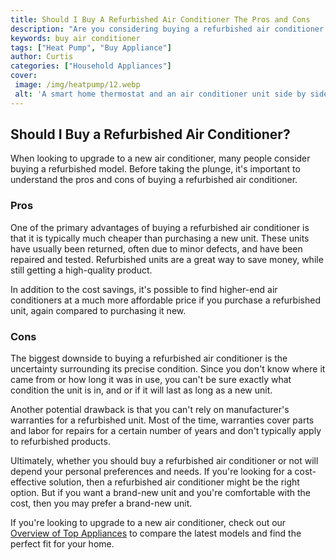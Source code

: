 ```yaml
---
title: Should I Buy A Refurbished Air Conditioner The Pros and Cons
description: "Are you considering buying a refurbished air conditioner Read our blog post to learn more about the pros and cons of buying a refurbished unit"
keywords: buy air conditioner
tags: ["Heat Pump", "Buy Appliance"]
author: Curtis
categories: ["Household Appliances"]
cover: 
 image: /img/heatpump/12.webp
 alt: 'A smart home thermostat and an air conditioner unit side by side with the question Should I Buy A Refurbished Air Conditioner'
---
```

## Should I Buy a Refurbished Air Conditioner?
When looking to upgrade to a new air conditioner, many people consider buying a refurbished model. Before taking the plunge, it's important to understand the pros and cons of buying a refurbished air conditioner. 

### Pros
One of the primary advantages of buying a refurbished air conditioner is that it is typically much cheaper than purchasing a new unit. These units have usually been returned, often due to minor defects, and have been repaired and tested. Refurbished units are a great way to save money, while still getting a high-quality product.

In addition to the cost savings, it's possible to find higher-end air conditioners at a much more affordable price if you purchase a refurbished unit, again compared to purchasing it new. 

### Cons
The biggest downside to buying a refurbished air conditioner is the uncertainty surrounding its precise condition. Since you don't know where it came from or how long it was in use, you can't be sure exactly what condition the unit is in, and or if it will last as long as a new unit. 

Another potential drawback is that you can't rely on manufacturer's warranties for a refurbished unit. Most of the time, warranties cover parts and labor for repairs for a certain number of years and don't typically apply to refurbished products. 

Ultimately, whether you should buy a refurbished air conditioner or not will depend your personal preferences and needs. If you're looking for a cost-effective solution, then a refurbished air conditioner might be the right option. But if you want a brand-new unit and you're comfortable with the cost, then you may prefer a brand-new unit. 

If you're looking to upgrade to a new air conditioner, check out our [Overview of Top Appliances](./pages/appliance-overview) to compare the latest models and find the perfect fit for your home.
